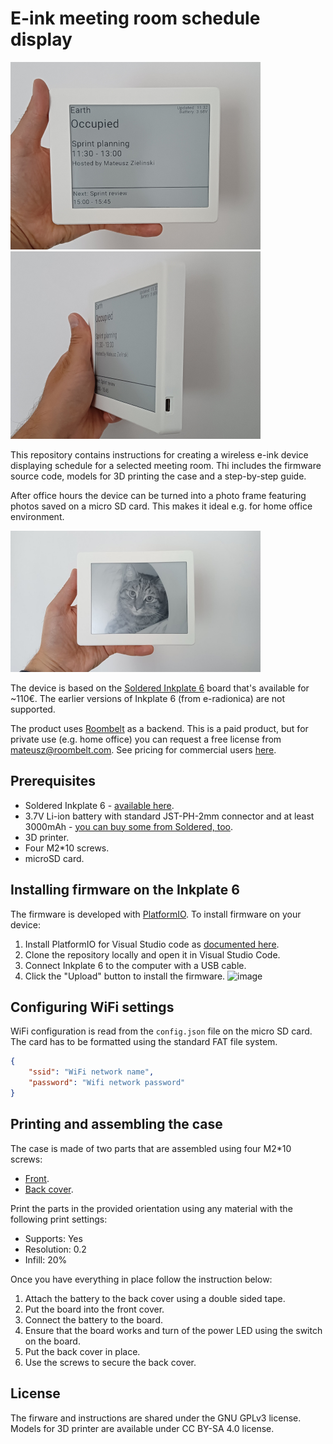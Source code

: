# E-ink meeting room schedule display

<img src="img/device-front.jpg" width="400"> <img src="img/device-side.jpg" width="400">

This repository contains instructions for creating a wireless e-ink device displaying schedule for a selected meeting room. Thi includes the firmware source code, models for 3D printing the case and a step-by-step guide. 

After office hours the device can be turned into a photo frame featuring photos saved on a micro SD card. This makes it ideal e.g. for home office environment.

<img src="img/device-cat.jpg" width="400">

The device is based on the [Soldered Inkplate 6](https://soldered.com/product/soldered-inkplate-6-6-e-paper-board/) board that's available for ~110€. The earlier versions of Inkplate 6 (from e-radionica) are not supported.

The product uses [Roombelt](https://roombelt.com) as a backend. This is a paid product, but for private use (e.g. home office) you can request a free license from [mateusz@roombelt.com](mailto:mateusz@roombelt.com). See pricing for commercial users [here](https://roombelt.com/#pricing).

## Prerequisites

- Soldered Inkplate 6 - [available here](https://soldered.com/product/soldered-inkplate-6-6-e-paper-board/).
- 3.7V Li-ion battery with standard JST-PH-2mm connector and at least 3000mAh - [you can buy some from Soldered, too](https://soldered.com/categories/power-sources-batteries/batteries/lithium-batteries/).
- 3D printer.
- Four M2*10 screws.
- microSD card.

## Installing firmware on the Inkplate 6
The firmware is developed with [PlatformIO](https://platformio.org/). To install firmware on your device:

1. Install PlatformIO for Visual Studio code as [documented here](https://platformio.org/install/ide?install=vscode).
2. Clone the repository locally and open it in Visual Studio Code.
3. Connect Inkplate 6 to the computer with a USB cable.
4. Click the "Upload" button to install the firmware. ![image](https://docs.platformio.org/en/latest/_images/platformio-ide-vscode-build-project.png)

## Configuring WiFi settings
WiFi configuration is read from the `config.json` file on the micro SD card. 
The card has to be formatted using the standard FAT file system.

```json
{
    "ssid": "WiFi network name",
    "password": "Wifi network password"
}
```

## Printing and assembling the case

The case is made of two parts that are assembled using four M2*10 screws:
- [Front](models/front.stl).
- [Back cover](models/cover.stl).

Print the parts in the provided orientation using any material with the following print settings:
- Supports: Yes
- Resolution: 0.2
- Infill: 20%

Once you have everything in place follow the instruction below:

1. Attach the battery to the back cover using a double sided tape. 
2. Put the board into the front cover.
3. Connect the battery to the board.
4. Ensure that the board works and turn of the power LED using the switch on the board.
5. Put the back cover in place.
6. Use the screws to secure the back cover.

## License
The firware and instructions are shared under the GNU GPLv3 license. Models for 3D printer are available under CC BY-SA 4.0 license.

